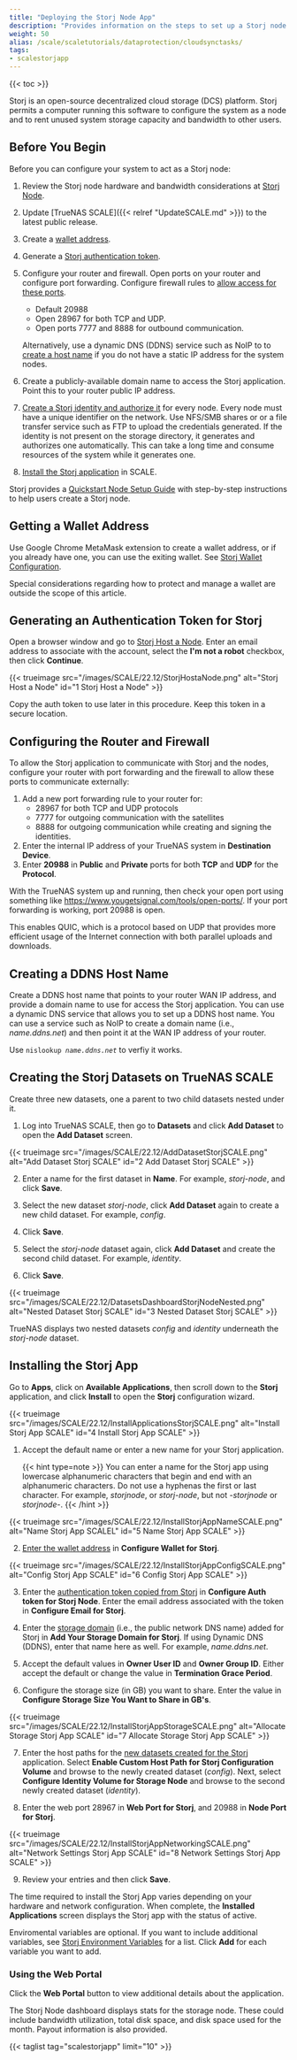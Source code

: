 ```yaml
---
title: "Deploying the Storj Node App"
description: "Provides information on the steps to set up a Storj node on your TrueNAS SCALE system."
weight: 50
alias: /scale/scaletutorials/dataprotection/cloudsynctasks/
tags:
- scalestorjapp
---
```


{{< toc >}}


Storj is an open-source decentralized cloud storage (DCS) platform. 
Storj permits a computer running this software to configure the system as a node and to rent unused system storage capacity and bandwidth to other users. 

## Before You Begin

Before you can configure your system to act as a Storj node:

1. Review the Storj node hardware and bandwidth considerations at [Storj Node](https://www.storj.io/node).

2. Update [TrueNAS SCALE]({{< relref "UpdateSCALE.md" >}}) to the latest public release.

3. Create a [wallet address](#getting-a-wallet-address). 

4. Generate a [Storj authentication token](#generating-an-authentication-token-for-storj).

5. Configure your router and firewall.
   Open ports on your router and configure port forwarding. Configure firewall rules to [allow access for these ports](#configuring-the-router-and-firewall).
   * Default 20988
   * Open 28967 for both TCP and UDP. 
   * Open ports 7777 and 8888 for outbound communication.

   Alternatively, use a dynamic DNS (DDNS) service such as NoIP to to [create a host name](#creating-a-ddns-host-name) if you do not have a static IP address for the system nodes. 

6. Create a publicly-available domain name to access the Storj application. Point this to your router public IP address.

7. [Create a Storj identity and authorize it](https://docs.storj.io/node/dependencies/identity) for every node. 
   Every node must have a unique identifier on the network. Use NFS/SMB shares or or a file transfer service such as FTP to upload the credentials generated.
   If the identity is not present on the storage directory, it generates and authorizes one automatically. 
   This can take a long time and consume resources of the system while it generates one.

8. [Install the Storj application](#installing-the-storj-app) in SCALE.

Storj provides a [Quickstart Node Setup Guide](https://docs.storj.io/node/setup) with step-by-step instructions to help users create a Storj node.

## Getting a Wallet Address

Use Google Chrome MetaMask extension to create a wallet address, or if you already have one, you can use the exiting wallet. 
See [Storj Wallet Configuration](https://support.storj.io/hc/en-us/articles/360026611692-How-do-I-hold-STORJ-What-is-a-valid-address-or-compatible-wallet-). 
   
Special considerations regarding how to protect and manage a wallet are outside the scope of this article.

## Generating an Authentication Token for Storj

Open a browser window and go to [Storj Host a Node](https://www.storj.io/host-a-node). 
Enter an email address to associate with the account, select the **I'm not a robot** checkbox, then click **Continue**.

{{< trueimage src="/images/SCALE/22.12/StorjHostaNode.png" alt="Storj Host a Node" id="1 Storj Host a Node" >}}

Copy the auth token to use later in this procedure. Keep this token in a secure location.

## Configuring the Router and Firewall
To allow the Storj application to communicate with Storj and the nodes, configure your router with port forwarding and the firewall to allow these ports to communicate externally:

1. Add a new port forwarding rule to your router for:
   * 28967 for both TCP and UDP protocols
   * 7777 for outgoing communication with the satellites
   * 8888 for outgoing communication while creating and signing the identities.
2. Enter the internal IP address of your TrueNAS system in **Destination Device**. 
3. Enter **20988** in **Public** and **Private** ports for both **TCP** and **UDP** for the **Protocol**. 

With the TrueNAS system up and running, then check your open port using something like https://www.yougetsignal.com/tools/open-ports/. If your port forwarding is working, port 20988 is open.

This enables QUIC, which is a protocol based on UDP that provides more efficient usage of the Internet connection with both parallel uploads and downloads.

## Creating a DDNS Host Name

Create a DDNS host name that points to your router WAN IP address, and provide a domain name to use for access the Storj application. 
You can use a dynamic DNS service that allows you to set up a DDNS host name. You can use a service such as NoIP to create a domain name (i.e., *name.ddns.net*) and then point it at the WAN IP address of your router.

Use <code>nislookup <i>name.ddns.net</i></code> to verfiy it works.

## Creating the Storj Datasets on TrueNAS SCALE

Create three new datasets, one a parent to two child datasets nested under it. 

1. Log into TrueNAS SCALE, then go to **Datasets** and click **Add Dataset** to open the **Add Dataset** screen.

{{< trueimage src="/images/SCALE/22.12/AddDatasetStorjSCALE.png" alt="Add Dataset Storj SCALE" id="2 Add Dataset Storj SCALE" >}}

2. Enter a name for the first dataset in **Name**. For example, *storj-node*, and click **Save**. 

3. Select the new dataset *storj-node*, click **Add Dataset** again to create a new child dataset. For example, *config*.

4. Click **Save**.

5. Select the *storj-node* dataset again, click **Add Dataset** and create the second child dataset. For example, *identity*.

6. Click **Save**.

{{< trueimage src="/images/SCALE/22.12/DatasetsDashboardStorjNodeNested.png" alt="Nested Dataset Storj SCALE" id="3 Nested Dataset Storj SCALE" >}}

TrueNAS displays two nested datasets *config* and *identity* underneath the *storj-node* dataset. 

## Installing the Storj App

Go to **Apps**, click on **Available Applications**, then scroll down to the **Storj** application, and click **Install** to open the **Storj** configuration wizard.

{{< trueimage src="/images/SCALE/22.12/InstallApplicationsStorjSCALE.png" alt="Install Storj App SCALE" id="4 Install Storj App SCALE" >}}

1. Accept the default name or enter a new name for your Storj application. 
   
   {{< hint type=note >}}
   You can enter a name for the Storj app using lowercase alphanumeric characters that begin and end with an alphanumeric characters. 
   Do not use a hyphenas the first or last character. For example, *storjnode*, or *storj-node*, but not *-storjnode* or *storjnode-*. 
   {{< /hint >}}

{{< trueimage src="/images/SCALE/22.12/InstallStorjAppNameSCALE.png" alt="Name Storj App SCALEL" id="5 Name Storj App SCALE" >}}

2. [Enter the wallet address](#getting-a-wallet-address) in **Configure Wallet for Storj**.

{{< trueimage src="/images/SCALE/22.12/InstallStorjAppConfigSCALE.png" alt="Config Storj App SCALE" id="6 Config Storj App SCALE" >}}

3. Enter the [authentication token copied from Storj](#generating-an-authentication-token-for-storj) in **Configure Auth token for Storj Node**. 
   Enter the email address associated with the token in **Configure Email for Storj**.

4. Enter the [storage domain](#creating-a-ddns-host-name) (i.e., the public network DNS name) added for Storj in **Add Your Storage Domain for Storj**. 
   If using Dynamic DNS (DDNS), enter that name here as well. For example, *name.ddns.net*.

5. Accept the default values in **Owner User ID** and **Owner Group ID**. Either accept the default or change the value in **Termination Grace Period**.

6. Configure the storage size (in GB) you want to share. Enter the value in **Configure Storage Size You Want to Share in GB's**.

{{< trueimage src="/images/SCALE/22.12/InstallStorjAppStorageSCALE.png" alt="Allocate Storage Storj App SCALE" id="7 Allocate Storage Storj App SCALE" >}}

7. Enter the host paths for the [new datasets created for the Storj](#creating-the-storj-datasets-on-truenas-scale) application. 
   Select **Enable Custom Host Path for Storj Configuration Volume** and browse to the newly created dataset (*config*). 
   Next, select **Configure Identity Volume for Storage Node** and browse to the second newly created dataset (*identity*). 

8. Enter the web port 28967 in **Web Port for Storj**, and 20988 in **Node Port for Storj**.

{{< trueimage src="/images/SCALE/22.12/InstallStorjAppNetworkingSCALE.png" alt="Network Settings Storj App SCALE" id="8 Network Settings Storj App SCALE" >}}

9. Review your entries and then click **Save**.

The time required to install the Storj App varies depending on your hardware and network configuration. 
When complete, the **Installed Applications** screen displays the Storj app with the status of active. 

Enviromental variables are optional. 
If you want to include additional variables, see [Storj Environment Variables](https://storj.github.io/core/tutorial-environment-variables.html) for a list. 
Click **Add** for each variable you want to add. 

### Using the Web Portal

Click the **Web Portal** button to view additional details about the application.

The Storj Node dashboard displays stats for the storage node. These could include bandwidth utilization, total disk space, and disk space used for the month. 
Payout information is also provided.

{{< taglist tag="scalestorjapp" limit="10" >}}
